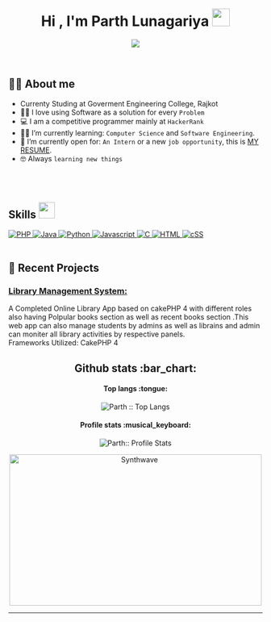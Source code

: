 <h1 align="center">Hi , I'm Parth Lunagariya <img src="https://media.giphy.com/media/hvRJCLFzcasrR4ia7z/giphy.gif" width="35"></h1>
<p align="center">
  <a href="https://github.com/DenverCoder1/readme-typing-svg"><img src="https://readme-typing-svg.herokuapp.com?lines=Computer+Science+Student;Competitive+Programmer;DS%20|%20Algorithms%20|%20OOP%20;Always%20learning%20new%20things&center=true&width=500&height=50"></a>
</p>


<br>




## :sassy_man:  About me
- Currenty Studing at Goverment Engineering College, Rajkot
- :technologist: I love using Software as a solution for every `Problem`
- :computer: I am a competitive programmer mainly at `HackerRank`
- :student: I’m currently learning: `Computer Science` and `Software Engineering`.
- :thinking: I’m currently open for: `An Intern` or a new `job opportunity`, this is [MY RESUME](https://drive.google.com/file/d/177uN1vxwHAC4VQbJN-qm-ZusSRsqe6GK/view?usp=drivesdk).
- :nerd_face: Always `learning new things`

<br>
<br>

<h2> Skills <img src = "https://media2.giphy.com/media/QssGEmpkyEOhBCb7e1/giphy.gif?cid=ecf05e47a0n3gi1bfqntqmob8g9aid1oyj2wr3ds3mg700bl&rid=giphy.gif" width = 32px> </h2>

<a href="https://www.php.com" target="_blank"> 
      <img alt="PHP" src="https://img.shields.io/badge/PHP-777BB4?style=for-the-badge&logo=php&logoColor=white">
    </a>
    <a href="https://www.java.com" target="_blank"> 
      <img alt="Java" src="https://img.shields.io/badge/Java-ED8B00?style=for-the-badge&logo=java&logoColor=white">
    </a>

   <a href="https://www.python.org" target="_blank">
      <img alt="Python" src="https://img.shields.io/badge/Python-3776AB?style=for-the-badge&logo=python&logoColor=white">
   </a>
   <a href="https://www.javascript.com" target="_blank"> 
      <img alt="Javascript" src="https://img.shields.io/badge/JavaScript-F7DF1E?style=for-the-badge&logo=javascript&logoColor=black">
    </a>
     <a href="https://www.c.com" target="_blank"> 
      <img alt="C" src="https://img.shields.io/badge/C-00599C?style=for-the-badge&logo=c&logoColor=white">
    </a>
    <a href="https://www.html.com" target="_blank"> 
      <img alt="HTML" src="https://img.shields.io/badge/HTML5-E34F26?style=for-the-badge&logo=html5&logoColor=white">
    </a>
    <a href="https://www.css.com" target="_blank"> 
      <img alt="cSS" src="https://img.shields.io/badge/CSS3-1572B6?style=for-the-badge&logo=css3&logoColor=white">
    </a>
   
<br>
<br>  
  
<p>

## 📝 Recent Projects
### [ Library Management System: ](https://github.com/Pruthvik1/Library-Management-System)<br>
A Completed Online Library App based on cakePHP 4  with different roles also having Polpular books section as well as recent books section .This web app can also manage students by admins as well as librains and admin can moniter all library activities by respective panels.<br>
Frameworks Utilized: CakePHP 4


</p>


<h2 align="center">Github stats :bar_chart:</h2>
<!-- 
<h4 align="center">Visitor's count :eyes:</h4>

<p align="center"><img src="https://profile-counter.glitch.me/{Pruthvik1}/count.svg" alt="Parth :: Visitor's Count" /></p> -->

<h4 align="center">Top langs :tongue:</h4>

<p align="center"><img src="https://github-readme-stats.vercel.app/api/top-langs/?username=Pruthvik1&langs_count=10&theme=tokyonight&layout=compact" alt="Parth :: Top Langs" /></p>

<h4 align="center">Profile stats :musical_keyboard:</h4>

<p align="center"><img src="https://github-readme-stats.vercel.app/api?username=Pruthvik1&show_icons=true&theme=synthwave" alt="Parth:: Profile Stats" /></p>

<p align="center"><img src="https://thumbs.gfycat.com/GoodnaturedFondGaur-size_restricted.gif" alt="Synthwave" height="300" width="500"></p>

----



